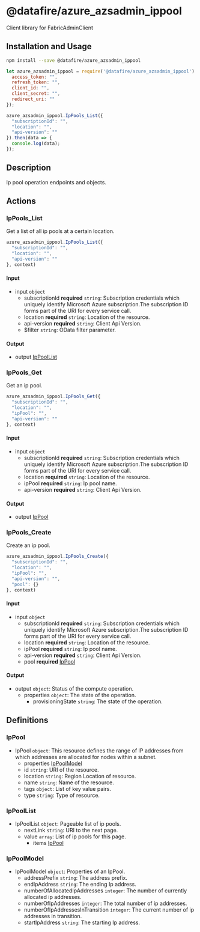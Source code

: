 # @datafire/azure_azsadmin_ippool

Client library for FabricAdminClient

## Installation and Usage
```bash
npm install --save @datafire/azure_azsadmin_ippool
```
```js
let azure_azsadmin_ippool = require('@datafire/azure_azsadmin_ippool').create({
  access_token: "",
  refresh_token: "",
  client_id: "",
  client_secret: "",
  redirect_uri: ""
});

azure_azsadmin_ippool.IpPools_List({
  "subscriptionId": "",
  "location": "",
  "api-version": ""
}).then(data => {
  console.log(data);
});
```

## Description

Ip pool operation endpoints and objects.

## Actions

### IpPools_List
Get a list of all ip pools at a certain location.


```js
azure_azsadmin_ippool.IpPools_List({
  "subscriptionId": "",
  "location": "",
  "api-version": ""
}, context)
```

#### Input
* input `object`
  * subscriptionId **required** `string`: Subscription credentials which uniquely identify Microsoft Azure subscription.The subscription ID forms part of the URI for every service call.
  * location **required** `string`: Location of the resource.
  * api-version **required** `string`: Client Api Version.
  * $filter `string`: OData filter parameter.

#### Output
* output [IpPoolList](#ippoollist)

### IpPools_Get
Get an ip pool.


```js
azure_azsadmin_ippool.IpPools_Get({
  "subscriptionId": "",
  "location": "",
  "ipPool": "",
  "api-version": ""
}, context)
```

#### Input
* input `object`
  * subscriptionId **required** `string`: Subscription credentials which uniquely identify Microsoft Azure subscription.The subscription ID forms part of the URI for every service call.
  * location **required** `string`: Location of the resource.
  * ipPool **required** `string`: Ip pool name.
  * api-version **required** `string`: Client Api Version.

#### Output
* output [IpPool](#ippool)

### IpPools_Create
Create an ip pool.


```js
azure_azsadmin_ippool.IpPools_Create({
  "subscriptionId": "",
  "location": "",
  "ipPool": "",
  "api-version": "",
  "pool": {}
}, context)
```

#### Input
* input `object`
  * subscriptionId **required** `string`: Subscription credentials which uniquely identify Microsoft Azure subscription.The subscription ID forms part of the URI for every service call.
  * location **required** `string`: Location of the resource.
  * ipPool **required** `string`: Ip pool name.
  * api-version **required** `string`: Client Api Version.
  * pool **required** [IpPool](#ippool)

#### Output
* output `object`: Status of the compute operation.
  * properties `object`: The state of the operation.
    * provisioningState `string`: The state of the operation.



## Definitions

### IpPool
* IpPool `object`: This resource defines the range of IP addresses from which addresses are  allocated for nodes within a subnet.
  * properties [IpPoolModel](#ippoolmodel)
  * id `string`: URI of the resource.
  * location `string`: Region Location of resource.
  * name `string`: Name of the resource.
  * tags `object`: List of key value pairs.
  * type `string`: Type of resource.

### IpPoolList
* IpPoolList `object`: Pageable list of ip pools.
  * nextLink `string`: URI to the next page.
  * value `array`: List of ip pools for this page.
    * items [IpPool](#ippool)

### IpPoolModel
* IpPoolModel `object`: Properties of an IpPool.
  * addressPrefix `string`: The address prefix.
  * endIpAddress `string`: The ending Ip address.
  * numberOfAllocatedIpAddresses `integer`: The number of currently allocated ip addresses.
  * numberOfIpAddresses `integer`: The total number of ip addresses.
  * numberOfIpAddressesInTransition `integer`: The current number of ip addresses in transition.
  * startIpAddress `string`: The starting Ip address.


